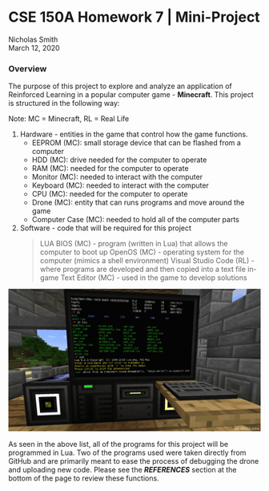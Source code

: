 # CSE 150A Homework 7 | Mini-Project <br>
Nicholas Smith <br>
March 12, 2020

### Overview
The purpose of this project to explore and analyze an application of Reinforced Learning in a popular computer game - <b>Minecraft</b>. This project is structured in the following way:

Note: MC = Minecraft, RL = Real Life

1. Hardware - entities in the game that control how the game functions. 
    - EEPROM (MC): small storage device that can be flashed from a computer
    - HDD (MC): drive needed for the computer to operate
    - RAM (MC): needed for the computer to operate
    - Monitor (MC): needed to interact with the computer
    - Keyboard (MC): needed to interact with the computer
    - CPU (MC): needed for the computer to operate
    - Drone (MC): entity that can runs programs and move around the game
    - Computer Case (MC): needed to hold all of the computer parts
2. Software - code that will be required for this project
    > LUA BIOS (MC) - program (written in Lua) that allows the computer to boot up
    > OpenOS (MC) - operating system for the computer (mimics a shell environment)
    > Visual Studio Code (RL) - where programs are developed and then copied into a text file in-game
    > Text Editor (MC) - used in the game to develop solutions

![Sample computer output](/visuals/images/computer-image.png)

As seen in the above list, all of the programs for this project will be programmed in Lua. Two of the programs used were taken directly from GitHub and are primarily meant to ease the process of debugging the drone and uploading new code. Please see the <i><b>REFERENCES</i></b> section at the bottom of the page to review these functions.